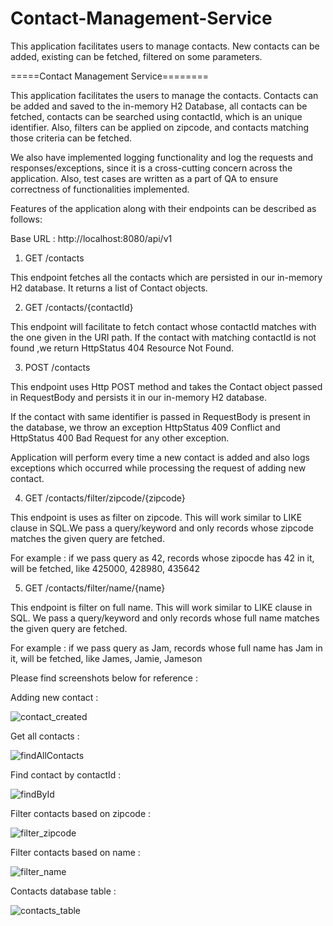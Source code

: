 # Contact-Management-Service
This application facilitates users to manage contacts. New contacts can be added, existing can be fetched, filtered on some parameters.


=====Contact Management Service========

This application facilitates the users to manage the contacts. Contacts can be added and saved to the in-memory H2 Database, all contacts 
can be fetched, contacts can be searched using contactId, which is an unique identifier. Also, filters can be applied on zipcode,
and contacts matching those criteria can be fetched.

We also have implemented logging functionality and log the requests and responses/exceptions, 
since it is a cross-cutting concern across the application. Also, test cases are written as a part of QA to ensure correctness of 
functionalities implemented.


Features of the application along with their endpoints can be described as follows:

Base URL : http://localhost:8080/api/v1


1) GET /contacts 

This endpoint fetches all the contacts which are persisted in our in-memory H2 database.
It returns a list of Contact objects.




2) GET /contacts/{contactId}

This endpoint will facilitate to fetch contact whose contactId matches with the one given in the URI path.
If the contact with matching contactId is not found ,we return HttpStatus 404 Resource Not Found.




3) POST /contacts

This endpoint uses Http POST method and takes the Contact object passed in RequestBody and persists it in our
in-memory H2 database.

If the contact with same identifier is passed in RequestBody is present in the database, we throw an exception 
HttpStatus 409 Conflict and HttpStatus 400 Bad Request for any other exception.

Application will perform every time a new contact is added and also logs exceptions which occurred while processing the
request of adding new contact.



4) GET /contacts/filter/zipcode/{zipcode}

This endpoint is uses as filter on zipcode. This will work similar to LIKE clause in SQL.We pass a query/keyword and only records 
whose zipcode matches the given query are fetched.

For example : if we pass query as 42, records whose zipocde has 42 in it, will be fetched, like 425000, 428980, 435642




5) GET /contacts/filter/name/{name}

This endpoint is filter on full name. This will work similar to LIKE clause in SQL.
We pass a query/keyword and only records whose full name matches the given query are fetched.

For example : if we pass query as Jam, records whose full name has Jam in it, will be fetched, like James, Jamie, Jameson



Please find screenshots below for reference :

Adding new contact :

![contact_created](https://user-images.githubusercontent.com/30754286/114154963-957dbe00-993e-11eb-9f9c-97b62c27ee46.png)


Get all contacts :

![findAllContacts](https://user-images.githubusercontent.com/30754286/114154976-9878ae80-993e-11eb-8439-e6422a121691.png)


Find contact by contactId :

![findById](https://user-images.githubusercontent.com/30754286/114154978-99114500-993e-11eb-9c48-faf3e38894b3.png)


Filter contacts based on zipcode :

![filter_zipcode](https://user-images.githubusercontent.com/30754286/114154979-99a9db80-993e-11eb-9967-a8f482a6fcae.png)


Filter contacts based on name :

![filter_name](https://user-images.githubusercontent.com/30754286/114154983-9adb0880-993e-11eb-87e9-7a6d59b4fcb0.png)


Contacts database table :

![contacts_table](https://user-images.githubusercontent.com/30754286/114154990-9b739f00-993e-11eb-9542-d5aca20ff8df.png)

